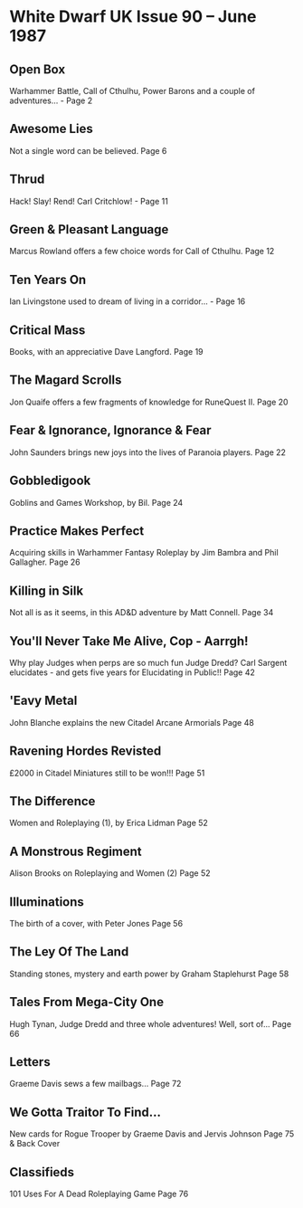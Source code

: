 # White Dwarf UK Issue 90 – June 1987
## Open Box
Warhammer Battle, Call of Cthulhu, Power Barons and a couple of adventures... - Page 2

## Awesome Lies
Not a single word can be believed. Page 6

## Thrud
Hack! Slay! Rend! Carl Critchlow! - Page 11

## Green & Pleasant Language
Marcus Rowland offers a few choice words for Call of Cthulhu. Page 12

## Ten Years On
Ian Livingstone used to dream of living in a corridor... - Page 16

## Critical Mass
Books, with an appreciative Dave Langford. Page 19

## The Magard Scrolls
Jon Quaife offers a few fragments of knowledge for RuneQuest II. Page 20

## Fear & Ignorance, Ignorance & Fear
John Saunders brings new joys into the lives of Paranoia players. Page 22

## Gobbledigook
Goblins and Games Workshop, by Bil. Page 24

## Practice Makes Perfect
Acquiring skills in Warhammer Fantasy Roleplay by Jim Bambra and Phil Gallagher. Page 26

## Killing in Silk
Not all is as it seems, in this AD&D adventure by Matt Connell. Page 34

## You'll Never Take Me Alive, Cop - Aarrgh!
Why play Judges when perps are so much fun Judge Dredd?  Carl Sargent elucidates - and gets five years for Elucidating in Public!! Page 42

## 'Eavy Metal
John Blanche explains the new Citadel Arcane Armorials Page 48

## Ravening Hordes Revisted
£2000 in Citadel Miniatures still to be won!!! Page 51

## The Difference
Women and Roleplaying (1), by Erica Lidman Page 52

## A Monstrous Regiment
Alison Brooks on Roleplaying and Women (2) Page 52

## Illuminations
The birth of a cover, with Peter Jones Page 56

## The Ley Of The Land
Standing stones, mystery and earth power by Graham Staplehurst Page 58

## Tales From Mega-City One
Hugh Tynan, Judge Dredd and three whole adventures! Well, sort of... Page 66

## Letters
Graeme Davis sews a few mailbags... Page 72

## We Gotta Traitor To Find...
New cards for Rogue Trooper by Graeme Davis and Jervis Johnson Page 75 & Back Cover

## Classifieds
101 Uses For A Dead Roleplaying Game Page 76

